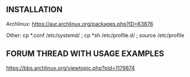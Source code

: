 
INSTALLATION
------------

Archlinux: https://aur.archlinux.org/packages.php?ID=63876

Other: cp *.conf /etc/systemd/ ; cp *sh /etc/profile.d/ ; source /etc/profile

FORUM THREAD WITH USAGE EXAMPLES
--------------------------------

https://bbs.archlinux.org/viewtopic.php?pid=1179874

